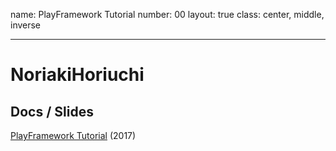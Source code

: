name: PlayFramework Tutorial
number: 00
layout: true
class: center, middle, inverse

---

# NoriakiHoriuchi
## Docs / Slides

[PlayFramework Tutorial](playTutorial) (2017)
